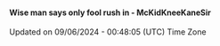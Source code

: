 #### Wise man says only fool rush in - McKidKneeKaneSir
Updated on 09/06/2024 - 00:48:05 (UTC) Time Zone

